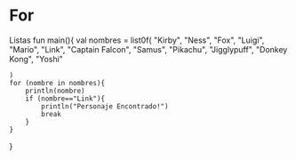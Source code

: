 # For
Listas
fun main(){
    val nombres = list0f(
        "Kirby",
        "Ness",
        "Fox",
        "Luigi",
        "Mario",
        "Link",
        "Captain Falcon",
        "Samus",
        "Pikachu",
        "Jigglypuff",
        "Donkey Kong",
        "Yoshi"
        
    )
    for (nombre in nombres){
        println(nombre)
        if (nombre=="Link"){
            println("Personaje Encontrado!")
            break
        }
    }
}
